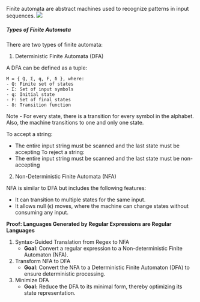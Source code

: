 Finite automata are abstract machines used to recognize patterns in input sequences.
![](https://media.geeksforgeeks.org/wp-content/uploads/20200902201005/automata-300x240.png)

##### Types of Finite Automata
There are two types of finite automata:
1. Deterministic Finite Automata (DFA)

A DFA can be defined as a tuple:
```
M = { Q, Σ, q, F, δ }, where:
- Q: Finite set of states
- Σ: Set of input symbols
- q: Initial state
- F: Set of final states
- δ: Transition function
```

Note - For every state, there is a transition for every symbol in the alphabet. Also, the machine transitions to one and only one state.

To accept a string: 
- The entire input string must be scanned and the last state must be accepting
To reject a string: 
- The entire input string must be scanned and the last state must be non-accepting

2. Non-Deterministic Finite Automata (NFA)

NFA is similar to DFA but includes the following features:
- It can transition to multiple states for the same input.
- It allows null (ϵ) moves, where the machine can change states without consuming any input.

**Proof: Languages Generated by Regular Expressions are Regular Languages**
1. Syntax-Guided Translation from Regex to NFA
	- **Goal**: Convert a regular expression to a Non-deterministic Finite Automaton (NFA).
2. Transform NFA to DFA
	- **Goal**: Convert the NFA to a Deterministic Finite Automaton (DFA) to ensure deterministic processing.
3. Minimize DFA
	- **Goal:** Reduce the DFA to its minimal form, thereby optimizing its state representation.

